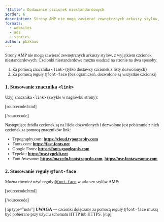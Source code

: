 ```yaml
---
'$title': Dodawanie czcionek niestandardowych
$order: 6
description: Strony AMP nie mogą zawierać zewnętrznych arkuszy stylów, z wyjątkiem czcionek niestandardowych. Czcionki niestandardowe można osadzać na stronie na dwa sposoby...
formats:
  - websites
  - ads
  - stories
author: pbakaus
---
```


Strony AMP nie mogą zawierać zewnętrznych arkuszy stylów, z wyjątkiem czcionek niestandardowych. Czcionki niestandardowe można osadzać na stronie na dwa sposoby:

1. Za pomocą znacznika `<link>` (tylko dostawcy czcionek z listy dozwolonych)
2. Za pomocą reguły `@font-face` (bez ograniczeń, dozwolone są wszystkie czcionki)

### 1. Stosowanie znacznika `<link>`

Użyj znacznika `<link>` (zwykle w nagłówku strony):

[sourcecode:html]

<link rel="stylesheet" href="https://fonts.googleapis.com/css?family=Tangerine">
[/sourcecode]

Następujące źródła czcionek są na liście dozwolonych i dozwolone jest pobieranie z nich czcionek za pomocą znaczników link:

- Typography.com: **https://cloud.typography.com**
- Fonts.com: **https://fast.fonts.net**
- Google Fonts: **https://fonts.googleapis.com**
- Typekit: **https://use.typekit.net**
- Font Awesome: **https://maxcdn.bootstrapcdn.com**, **https://use.fontawesome.com**

### 2. Stosowanie reguły `@font-face`

Można również użyć reguły [`@font-face`](https://developer.mozilla.org/en-US/docs/Web/CSS/@font-face) w arkuszu stylów AMP:

[sourcecode:html]

<style amp-custom>
  @font-face {
    font-family: "Bitstream Vera Serif Bold";
    src: url("https://somedomain.org/VeraSeBd.ttf");
  }

  body {
    font-family: "Bitstream Vera Serif Bold", serif;
  }
</style>

[/sourcecode]

[tip type="note"] **UWAGA —** czcionki dołączane za pomocą reguły `@font-face` muszą być pobierane przy użyciu schematu HTTP lub HTTPS. [/tip]
